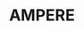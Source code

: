 ---
layout: default
description: "AMPERE magnetic perturbation data and data products derived from the
  Iridium constellation are \nprovided via the AMPERE Science Data Center to the scientific
  community for basic research in space \nweather and magnetosphere-ionosphere physics."
programmatic_access: No programmatic access
record_last_updated: Fri, 11 Feb 2022 14:15:21 GMT
shortname: ampere
thumbnail_url: https://external-content.duckduckgo.com/iu/?u=https%3A%2F%2Fyt3.ggpht.com%2F-ZSi9KI4YMwY%2FAAAAAAAAAAI%2FAAAAAAAAAAA%2F9Co4MBuc9yg%2Fs900-c-k-no-mo-rj-c0xffffff%2Fphoto.jpg&f=1&nofb=1
title: AMPERE
uuid: 3279365f-e9d1-47fe-a630-7404ca87cc59
website_link: http://ampere.jhuapl.edu/
---